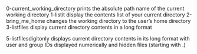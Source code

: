 0-current_working_directory prints the absolute path name of the current working directory 
1-listit display the contents list of your current directory
2-bring_me_home changes the working directory to the user’s home directory
3-listfiles display current directory contents in a long format

5-listfilesdigitonly displays current directory contents in its long format with user and group IDs displayed numerically and hidden files (starting with .)

